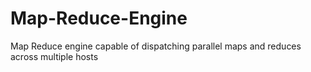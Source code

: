 # Map-Reduce-Engine
Map Reduce engine capable of dispatching parallel maps and reduces across multiple hosts
